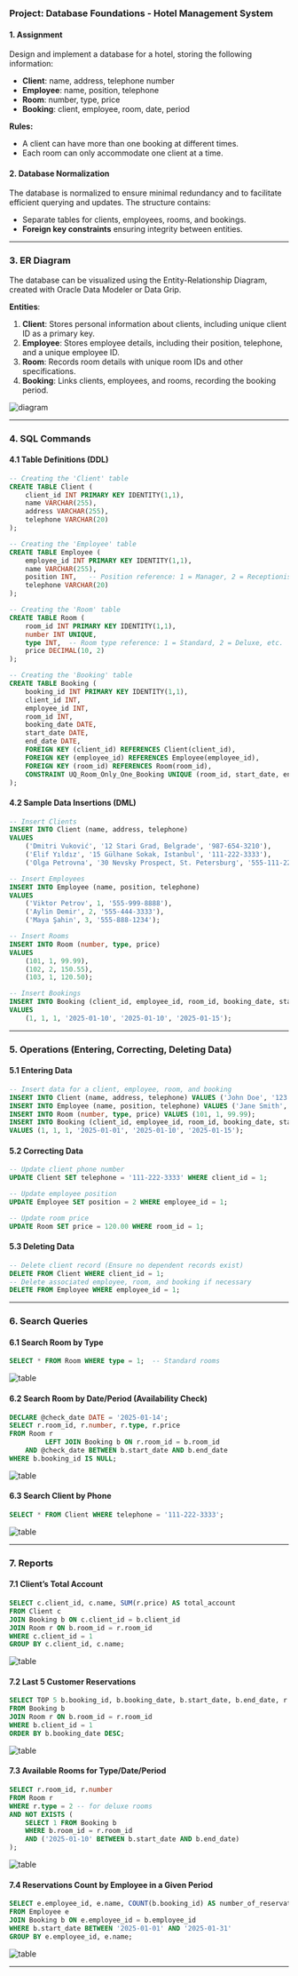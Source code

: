 ### Project: Database Foundations - Hotel Management System

#### 1. **Assignment**

Design and implement a database for a hotel, storing the following information:

-   **Client**: name, address, telephone number
-   **Employee**: name, position, telephone
-   **Room**: number, type, price
-   **Booking**: client, employee, room, date, period

**Rules:**

-   A client can have more than one booking at different times.
-   Each room can only accommodate one client at a time.

#### 2. **Database Normalization**

The database is normalized to ensure minimal redundancy and to facilitate efficient querying and updates. The structure contains:

-   Separate tables for clients, employees, rooms, and bookings.
-   **Foreign key constraints** ensuring integrity between entities.

----------

### 3. **ER Diagram**

The database can be visualized using the Entity-Relationship Diagram, created with Oracle Data Modeler or Data Grip.

**Entities**:

1.  **Client**: Stores personal information about clients, including unique client ID as a primary key.
2.  **Employee**: Stores employee details, including their position, telephone, and a unique employee ID.
3.  **Room**: Records room details with unique room IDs and other specifications.
4.  **Booking**: Links clients, employees, and rooms, recording the booking period.

![diagram](https://github.com/IlyaKotomin/CurseworkHotelSql/blob/main/3.png?raw=true)

----------

### 4. **SQL Commands**

#### 4.1 **Table Definitions (DDL)**

```sql
-- Creating the 'Client' table
CREATE TABLE Client (
    client_id INT PRIMARY KEY IDENTITY(1,1),
    name VARCHAR(255),
    address VARCHAR(255),
    telephone VARCHAR(20)
);

-- Creating the 'Employee' table
CREATE TABLE Employee (
    employee_id INT PRIMARY KEY IDENTITY(1,1),
    name VARCHAR(255),
    position INT,   -- Position reference: 1 = Manager, 2 = Receptionist
    telephone VARCHAR(20)
);

-- Creating the 'Room' table
CREATE TABLE Room (
    room_id INT PRIMARY KEY IDENTITY(1,1),
    number INT UNIQUE,
    type INT,  -- Room type reference: 1 = Standard, 2 = Deluxe, etc.
    price DECIMAL(10, 2)
);

-- Creating the 'Booking' table
CREATE TABLE Booking (
    booking_id INT PRIMARY KEY IDENTITY(1,1),
    client_id INT,
    employee_id INT,
    room_id INT,
    booking_date DATE,
    start_date DATE,
    end_date DATE,
    FOREIGN KEY (client_id) REFERENCES Client(client_id),
    FOREIGN KEY (employee_id) REFERENCES Employee(employee_id),
    FOREIGN KEY (room_id) REFERENCES Room(room_id),
    CONSTRAINT UQ_Room_Only_One_Booking UNIQUE (room_id, start_date, end_date)
);
```

#### 4.2 **Sample Data Insertions (DML)**

```sql
-- Insert Clients
INSERT INTO Client (name, address, telephone)
VALUES
    ('Dmitri Vuković', '12 Stari Grad, Belgrade', '987-654-3210'),
    ('Elif Yıldız', '15 Gülhane Sokak, Istanbul', '111-222-3333'),
    ('Olga Petrovna', '30 Nevsky Prospect, St. Petersburg', '555-111-2222');

-- Insert Employees
INSERT INTO Employee (name, position, telephone)
VALUES
    ('Viktor Petrov', 1, '555-999-8888'),
    ('Aylin Demir', 2, '555-444-3333'),
    ('Maya Şahin', 3, '555-888-1234');

-- Insert Rooms
INSERT INTO Room (number, type, price)
VALUES
    (101, 1, 99.99),
    (102, 2, 150.55),
    (103, 1, 120.50);

-- Insert Bookings
INSERT INTO Booking (client_id, employee_id, room_id, booking_date, start_date, end_date)
VALUES
    (1, 1, 1, '2025-01-10', '2025-01-10', '2025-01-15');
```

----------

### 5. **Operations (Entering, Correcting, Deleting Data)**

#### 5.1 **Entering Data**

```sql
-- Insert data for a client, employee, room, and booking
INSERT INTO Client (name, address, telephone) VALUES ('John Doe', '123 Main St', '123-456-7890');
INSERT INTO Employee (name, position, telephone) VALUES ('Jane Smith', 1, '987-654-3210');
INSERT INTO Room (number, type, price) VALUES (101, 1, 99.99);
INSERT INTO Booking (client_id, employee_id, room_id, booking_date, start_date, end_date) 
VALUES (1, 1, 1, '2025-01-01', '2025-01-10', '2025-01-15');
```
#### 5.2 **Correcting Data**

```sql
-- Update client phone number
UPDATE Client SET telephone = '111-222-3333' WHERE client_id = 1;

-- Update employee position
UPDATE Employee SET position = 2 WHERE employee_id = 1;

-- Update room price
UPDATE Room SET price = 120.00 WHERE room_id = 1;
```

#### 5.3 **Deleting Data**

```sql
-- Delete client record (Ensure no dependent records exist)
DELETE FROM Client WHERE client_id = 1;
-- Delete associated employee, room, and booking if necessary
DELETE FROM Employee WHERE employee_id = 1;
```

----------

### 6. **Search Queries**

#### 6.1 **Search Room by Type**

```sql
SELECT * FROM Room WHERE type = 1;  -- Standard rooms
```
![table](https://github.com/IlyaKotomin/CurseworkHotelSql/blob/main/6.1.png?raw=true)

#### 6.2 **Search Room by Date/Period (Availability Check)**

```sql
DECLARE @check_date DATE = '2025-01-14';
SELECT r.room_id, r.number, r.type, r.price
FROM Room r
         LEFT JOIN Booking b ON r.room_id = b.room_id
    AND @check_date BETWEEN b.start_date AND b.end_date
WHERE b.booking_id IS NULL;
```

![table](https://github.com/IlyaKotomin/CurseworkHotelSql/blob/main/6.2.png?raw=true)

#### 6.3 **Search Client by Phone**

```sql
SELECT * FROM Client WHERE telephone = '111-222-3333';
```

![table](https://github.com/IlyaKotomin/CurseworkHotelSql/blob/main/6.3.png?raw=true)

----------

### 7. **Reports**

#### 7.1 **Client’s Total Account**

```sql
SELECT c.client_id, c.name, SUM(r.price) AS total_account
FROM Client c
JOIN Booking b ON c.client_id = b.client_id
JOIN Room r ON b.room_id = r.room_id
WHERE c.client_id = 1
GROUP BY c.client_id, c.name;
```

![table](https://github.com/IlyaKotomin/CurseworkHotelSql/blob/main/7.1.png?raw=true)

#### 7.2 **Last 5 Customer Reservations**

```sql
SELECT TOP 5 b.booking_id, b.booking_date, b.start_date, b.end_date, r.number AS room_number
FROM Booking b
JOIN Room r ON b.room_id = r.room_id
WHERE b.client_id = 1
ORDER BY b.booking_date DESC;
```

![table](https://github.com/IlyaKotomin/CurseworkHotelSql/blob/main/7.2.png?raw=true)

#### 7.3 **Available Rooms for Type/Date/Period**

```sql
SELECT r.room_id, r.number
FROM Room r
WHERE r.type = 2 -- for deluxe rooms
AND NOT EXISTS (
    SELECT 1 FROM Booking b
    WHERE b.room_id = r.room_id 
    AND ('2025-01-10' BETWEEN b.start_date AND b.end_date)
);
```

![table](https://github.com/IlyaKotomin/CurseworkHotelSql/blob/main/7.3.png?raw=true)

#### 7.4 **Reservations Count by Employee in a Given Period**

```sql
SELECT e.employee_id, e.name, COUNT(b.booking_id) AS number_of_reservations
FROM Employee e
JOIN Booking b ON e.employee_id = b.employee_id
WHERE b.start_date BETWEEN '2025-01-01' AND '2025-01-31'
GROUP BY e.employee_id, e.name;
```

![table](https://github.com/IlyaKotomin/CurseworkHotelSql/blob/main/7.4.png?raw=true)

----------
